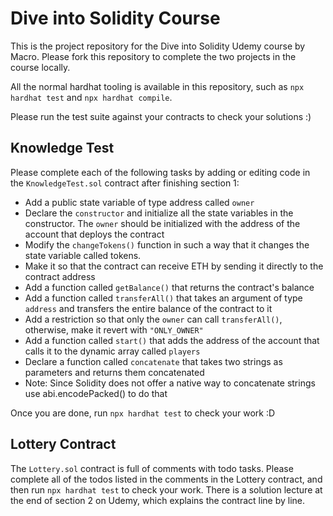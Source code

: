# Dive into Solidity Course

This is the project repository for the Dive into Solidity Udemy course by Macro. 
Please fork this repository to complete the two projects in the course locally. 

All the normal hardhat tooling is available in this repository, such as `npx hardhat test` and `npx hardhat compile`.

Please run the test suite against your contracts to check your solutions :)

## Knowledge Test

Please complete each of the following tasks by adding or editing code in the `KnowledgeTest.sol` contract after finishing section 1:

- Add a public state variable of type address called `owner`
- Declare the `constructor` and initialize all the state variables in the constructor. The `owner` should be initialized with the address of the account that deploys the contract
- Modify the `changeTokens()` function in such a way that it changes the state variable called tokens.
- Make it so that the contract can receive ETH by sending it directly to the contract address
- Add a function called `getBalance()` that returns the contract's balance
- Add a function called `transferAll()` that takes an argument of type `address` and transfers the entire balance of the contract to it
- Add a restriction so that only the `owner` can call `transferAll()`, otherwise, make it revert with `"ONLY_OWNER"`
- Add a function called `start()` that adds the address of the account that calls it to the dynamic array called `players`
- Declare a function called `concatenate` that takes two strings as parameters and returns them concatenated
- Note: Since Solidity does not offer a native way to concatenate strings use abi.encodePacked() to do that

Once you are done, run `npx hardhat test` to check your work :D

## Lottery Contract

The `Lottery.sol` contract is full of comments with todo tasks. 
Please complete all of the todos listed in the comments in the Lottery contract, and then run `npx hardhat test` to check your work. 
There is a solution lecture at the end of section 2 on Udemy, which explains the contract line by line.